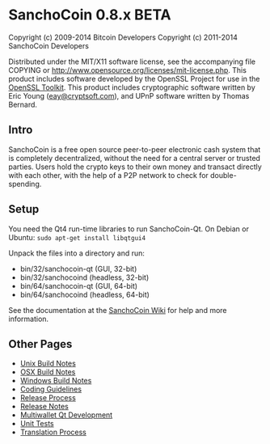 SanchoCoin 0.8.x BETA
====================

Copyright (c) 2009-2014 Bitcoin Developers
Copyright (c) 2011-2014 SanchoCoin Developers

Distributed under the MIT/X11 software license, see the accompanying
file COPYING or http://www.opensource.org/licenses/mit-license.php.
This product includes software developed by the OpenSSL Project for use in the [OpenSSL Toolkit](http://www.openssl.org/). This product includes
cryptographic software written by Eric Young ([eay@cryptsoft.com](mailto:eay@cryptsoft.com)), and UPnP software written by Thomas Bernard.


Intro
---------------------
SanchoCoin is a free open source peer-to-peer electronic cash system that is
completely decentralized, without the need for a central server or trusted
parties.  Users hold the crypto keys to their own money and transact directly
with each other, with the help of a P2P network to check for double-spending.


Setup
---------------------
You need the Qt4 run-time libraries to run SanchoCoin-Qt. On Debian or Ubuntu:
	`sudo apt-get install libqtgui4`

Unpack the files into a directory and run:

- bin/32/sanchocoin-qt (GUI, 32-bit)
- bin/32/sanchocoind (headless, 32-bit)
- bin/64/sanchocoin-qt (GUI, 64-bit)
- bin/64/sanchocoind (headless, 64-bit)

See the documentation at the [SanchoCoin Wiki](http://sanchocoin.info)
for help and more information.


Other Pages
---------------------
- [Unix Build Notes](build-unix.md)
- [OSX Build Notes](build-osx.md)
- [Windows Build Notes](build-msw.md)
- [Coding Guidelines](coding.md)
- [Release Process](release-process.md)
- [Release Notes](release-notes.md)
- [Multiwallet Qt Development](multiwallet-qt.md)
- [Unit Tests](unit-tests.md)
- [Translation Process](translation_process.md)
